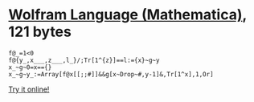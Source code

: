 # [Wolfram Language (Mathematica)], 121 bytes

    f@_=1<0
    f@{y_,x___,z___,l_}/;Tr[1^{z}]==l:={x}~g~y
    x_~g~0=x=={}
    x_~g~y_:=Array[f@x[[;;#]]&&g[x~Drop~#,y-1]&,Tr[1^x],1,Or]

[Try it online!][TIO-kwrwdrqu]

[Wolfram Language (Mathematica)]: https://www.wolfram.com/wolframscript/
[TIO-kwrwdrqu]: https://tio.run/##XU5NC4MwDL37KwqCpw6NnqbrcLD7dtitdEXGdIL7oHhoV@pfd7VF5gZN8l7y8tJ71d@u96pvL9U41iUnsEmCutSKY8k5x@8pddzExUlQOOu3YYR0OdHSDM2gAsltSYgkRBtPFM/JTohK0bqUlBZFyFgUNVQOe/F8DSFWK2ARdnaSYcAHwcajaB89DdFqi2o6LaC4DLROMEoMDpAGC/xz1IL1@huZa6ZOAFNYOVia2eKak8ii1GWYsV/zhrMtzOdgcddbpa6T@Svzf5ZgKUt/R//YmPED "Wolfram Language (Mathematica) – Try It Online"